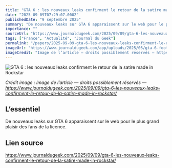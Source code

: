 ```yaml
---
title: "GTA 6 : les nouveaux leaks confirment le retour de la satire made in Rockstar"
date: "2025-09-09T07:29:07.000Z"
publishedDate: "9 septembre 2025"
summary: "De nouveaux leaks sur GTA 6 apparaissent sur le web pour le plus grand plaisir des fans de la licence."
importance: ""
sourceUrl: "https://www.journaldugeek.com/2025/09/09/gta-6-les-nouveaux-leaks-confirment-le-retour-de-la-satire-made-in-rockstar/"
tags: ["France", "Actualité", "Journal du Geek"]
permalink: "/papers/2025-09-09-gta-6-les-nouveaux-leaks-confirment-le-retour-de-la-satire-made-in-rockstar"
imageUrl: "https://www.journaldugeek.com/app/uploads/2025/05/gta-6-foot-us-1600x900.jpg"
imageCredit: "Image de l’article — droits possiblement réservés — https://www.journaldugeek.com/2025/09/09/gta-6-les-nouveaux-leaks-confirment-le-retour-de-la-satire-made-in-rockstar/"
---
```


![GTA 6 : les nouveaux leaks confirment le retour de la satire made in Rockstar](https://www.journaldugeek.com/app/uploads/2025/05/gta-6-foot-us-1600x900.jpg)

*Crédit image : Image de l’article — droits possiblement réservés — https://www.journaldugeek.com/2025/09/09/gta-6-les-nouveaux-leaks-confirment-le-retour-de-la-satire-made-in-rockstar/*

## L’essentiel

De nouveaux leaks sur GTA 6 apparaissent sur le web pour le plus grand plaisir des fans de la licence.

## Lien source

https://www.journaldugeek.com/2025/09/09/gta-6-les-nouveaux-leaks-confirment-le-retour-de-la-satire-made-in-rockstar/
